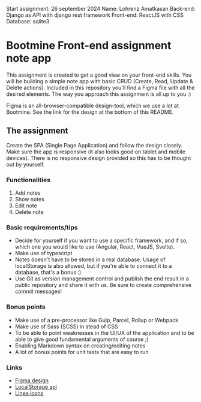 Start assignment: 26 september 2024
Name: Lohrenz Amatkasan
Back-end: Django as API with django rest framework
Front-end: ReactJS with CSS
Database: sqlite3



# Bootmine Front-end assignment note app

This assignment is created to get a good view on your front-end skills. You will be building a simple note app with basic CRUD (Create, Read, Update & Delete actions). Included in this repository you'll find a Figma file with all the desired elements. The way you approach this assignment is all up to you :)

Figma is an all-browser-compatible design-tool, which we use a lot at Bootmine. See the link for the design at the bottom of this README.

## The assignment

Create the SPA (Single Page Application) and follow the design closely. Make sure the app is responsive (it also looks good on tablet and mobile devices). There is no responsive design provided so this has to be thought out by yourself.

### Functionalities

1. Add notes
2. Show notes
3. Edit note
4. Delete note

### Basic requirements/tips

-   Decide for yourself if you want to use a specific framework, and if so, which one you would like to use (Angular, React, VueJS, Svelte).
-   Make use of typescript
-   Notes doesn't have to be stored in a real database. Usage of localStorage is also allowed, but if you're able to connect it to a database, that's a bonus :)
-   Use Git as version management control and publish the end result in a public repository and share it with us. Be sure to create comprehensive commit messages!

### Bonus points

-   Make use of a pre-processor like Gulp, Parcel, Rollup or Webpack
-   Make use of Sass (SCSS) in stead of CSS
-   To be able to point weaknesses in the UI/UX of the application and to be able to give good fundamental arguments of course ;)
-   Enabling Markdown syntax on creating/editing notes
-   A lot of bonus points for unit tests that are easy to run

### Links

-   [Figma design](https://www.figma.com/file/NM6EKY5KUgYuKDbcBNWuSo/note-app?node-id=0%3A1)
-   [LocalStorage api](https://developer.mozilla.org/en-US/docs/Web/API/Window/localStorage)
-   [Linea icons](http://www.linea.io/)
